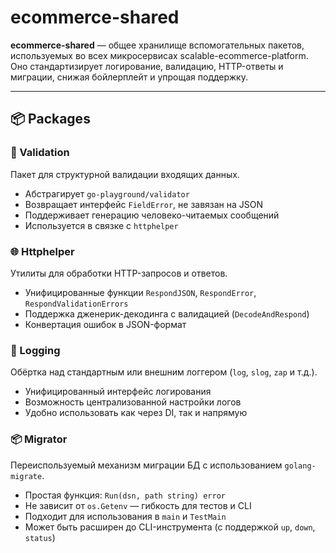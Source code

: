 # ecommerce-shared

**ecommerce-shared** — общее хранилище вспомогательных пакетов, используемых во всех микросервисах scalable-ecommerce-platform.  
Оно стандартизирует логирование, валидацию, HTTP-ответы и миграции, снижая бойлерплейт и упрощая поддержку.

---

## 📦 Packages

### 📝 Validation

Пакет для структурной валидации входящих данных.

- Абстрагирует `go-playground/validator`
- Возвращает интерфейс `FieldError`, не завязан на JSON
- Поддерживает генерацию человеко-читаемых сообщений
- Используется в связке с `httphelper`

### 🌐 Httphelper

Утилиты для обработки HTTP-запросов и ответов.

- Унифицированные функции `RespondJSON`, `RespondError`, `RespondValidationErrors`
- Поддержка дженерик-декодинга с валидацией (`DecodeAndRespond`)
- Конвертация ошибок в JSON-формат

### 📃 Logging

Обёртка над стандартным или внешним логгером (`log`, `slog`, `zap` и т.д.).

- Унифицированный интерфейс логирования
- Возможность централизованной настройки логов
- Удобно использовать как через DI, так и напрямую

### 📦 Migrator

Переиспользуемый механизм миграции БД с использованием `golang-migrate`.

- Простая функция: `Run(dsn, path string) error`
- Не зависит от `os.Getenv` — гибкость для тестов и CLI
- Подходит для использования в `main` и `TestMain`
- Может быть расширен до CLI-инструмента (с поддержкой `up`, `down`, `status`)
